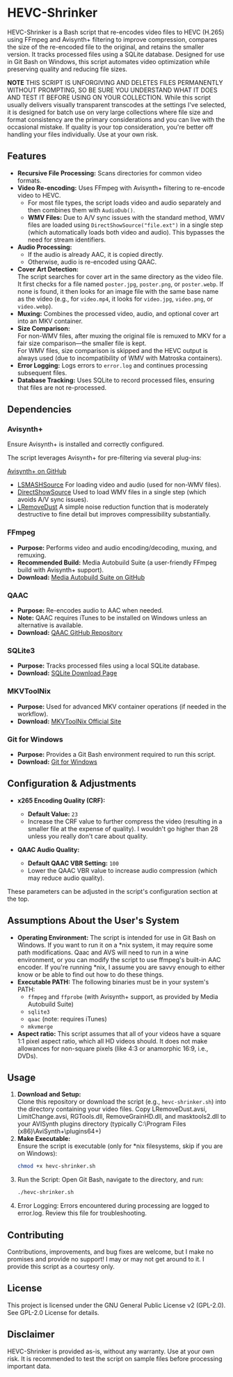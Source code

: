 # HEVC-Shrinker

HEVC-Shrinker is a Bash script that re-encodes video files to HEVC (H.265) using FFmpeg and Avisynth+ filtering to improve compression, compares the size of the re-encoded file to the original, and retains the smaller version. It tracks processed files using a SQLite database. Designed for use in Git Bash on Windows, this script automates video optimization while preserving quality and reducing file sizes.

**NOTE** THIS SCRIPT IS UNFORGIVING AND DELETES FILES PERMANENTLY WITHOUT PROMPTING, SO BE SURE YOU UNDERSTAND WHAT IT DOES AND TEST IT BEFORE USING ON YOUR COLLECTION. While this script usually delivers visually transparent transcodes at the settings I've selected, it is designed for batch use on very large collections where file size and format consistency are the primary considerations and you can live with the occasional mistake. If quality is your top consideration, you're better off handling your files individually. Use at your own risk.

## Features

- **Recursive File Processing:** Scans directories for common video formats.
- **Video Re-encoding:** Uses FFmpeg with Avisynth+ filtering to re-encode video to HEVC.  
  - For most file types, the script loads video and audio separately and then combines them with `AudioDub()`.  
  - **WMV Files:** Due to A/V sync issues with the standard method, WMV files are loaded using `DirectShowSource("file.ext")` in a single step (which automatically loads both video and audio). This bypasses the need for stream identifiers.
- **Audio Processing:**  
  - If the audio is already AAC, it is copied directly.  
  - Otherwise, audio is re-encoded using QAAC.
- **Cover Art Detection:**  
  The script searches for cover art in the same directory as the video file. It first checks for a file named `poster.jpg`, `poster.png`, or `poster.webp`. If none is found, it then looks for an image file with the same base name as the video (e.g., for `video.mp4`, it looks for `video.jpg`, `video.png`, or `video.webp`).
- **Muxing:** Combines the processed video, audio, and optional cover art into an MKV container.
- **Size Comparison:**  
  For non-WMV files, after muxing the original file is remuxed to MKV for a fair size comparison—the smaller file is kept.  
  For WMV files, size comparison is skipped and the HEVC output is always used (due to incompatibility of WMV with Matroska containers).
- **Error Logging:** Logs errors to `error.log` and continues processing subsequent files.
- **Database Tracking:** Uses SQLite to record processed files, ensuring that files are not re-processed.

## Dependencies

### Avisynth+

Ensure Avisynth+ is installed and correctly configured. 

The script leverages Avisynth+ for pre-filtering via several plug-ins:

  [Avisynth+ on GitHub](https://github.com/AviSynth/AviSynthPlus)
- [LSMASHSource](http://avisynth.nl/index.php/LSMASHSource) For loading video and audio (used for non-WMV files).
- [DirectShowSource](http://avisynth.nl/index.php/DirectShowSource) Used to load WMV files in a single step (which avoids A/V sync issues).
- [LRemoveDust](https://forum.doom9.org/showthread.php?t=176245) A simple noise reduction function that is moderately destructive to fine detail but improves compressibility substantially.

### FFmpeg
- **Purpose:** Performs video and audio encoding/decoding, muxing, and remuxing.
- **Recommended Build:** Media Autobuild Suite (a user-friendly FFmpeg build with Avisynth+ support).
- **Download:** [Media Autobuild Suite on GitHub](https://github.com/m-ab-s/media-autobuild_suite)

### QAAC
- **Purpose:** Re-encodes audio to AAC when needed.
- **Note:** QAAC requires iTunes to be installed on Windows unless an alternative is available.
- **Download:** [QAAC GitHub Repository](https://github.com/nu774/qaac)

### SQLite3
- **Purpose:** Tracks processed files using a local SQLite database.
- **Download:** [SQLite Download Page](https://www.sqlite.org/download.html)

### MKVToolNix
- **Purpose:** Used for advanced MKV container operations (if needed in the workflow).
- **Download:** [MKVToolNix Official Site](https://mkvtoolnix.download/)

### Git for Windows
- **Purpose:** Provides a Git Bash environment required to run this script.
- **Download:** [Git for Windows](https://gitforwindows.org/)

## Configuration & Adjustments

- **x265 Encoding Quality (CRF):**  
  - **Default Value:** `23`  
  - Increase the CRF value to further compress the video (resulting in a smaller file at the expense of quality). I wouldn't go higher than 28 unless you really don't care about quality.
  
- **QAAC Audio Quality:**  
  - **Default QAAC VBR Setting:** `100`  
  - Lower the QAAC VBR value to increase audio compression (which may reduce audio quality).

These parameters can be adjusted in the script's configuration section at the top.

## Assumptions About the User's System

- **Operating Environment:** The script is intended for use in Git Bash on Windows. If you want to run it on a *nix system, it may require some path modifications. Qaac and AVS will need to run in a wine environment, or you can modify the script to use ffmpeg's built-in AAC encoder. If you're running *nix, I assume you are savvy enough to either know or be able to find out how to do these things.
- **Executable PATH:** The following binaries must be in your system's PATH:
  - `ffmpeg` and `ffprobe` (with Avisynth+ support, as provided by Media Autobuild Suite)
  - `sqlite3`
  - `qaac` (note: requires iTunes)
  - `mkvmerge`
- **Aspect ratio:** This script assumes that all of your videos have a square 1:1 pixel aspect ratio, which all HD videos should. It does not make allowances for non-square pixels (like 4:3 or anamorphic 16:9, i.e., DVDs).

## Usage

1. **Download and Setup:**  
   Clone this repository or download the script (e.g., `hevc-shrinker.sh`) into the directory containing your video files.
   Copy LRemoveDust.avsi, LimitChange.avsi, RGTools.dll, RemoveGrainHD.dll, and masktools2.dll to your AVISynth plugins directory (typically C:\Program Files (x86)\AviSynth+\plugins64+)
2. **Make Executable:**  
   Ensure the script is executable (only for *nix filesystems, skip if you are on Windows):
   ```bash
   chmod +x hevc-shrinker.sh
3. Run the Script:
   Open Git Bash, navigate to the directory, and run:
   ```bash
   ./hevc-shrinker.sh
4. Error Logging:
   Errors encountered during processing are logged to error.log. Review this file for troubleshooting.

## Contributing
Contributions, improvements, and bug fixes are welcome, but I make no promises and provide no support! I may or may not get around to it. I provide this script as a courtesy only.

## License
This project is licensed under the GNU General Public License v2 (GPL-2.0). See GPL-2.0 License for details.

## Disclaimer
HEVC-Shrinker is provided as-is, without any warranty. Use at your own risk. It is recommended to test the script on sample files before processing important data.
